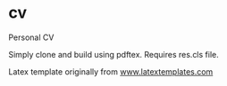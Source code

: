 # cv
Personal CV

Simply clone and build using pdftex. Requires res.cls file.

Latex template originally from www.latextemplates.com
